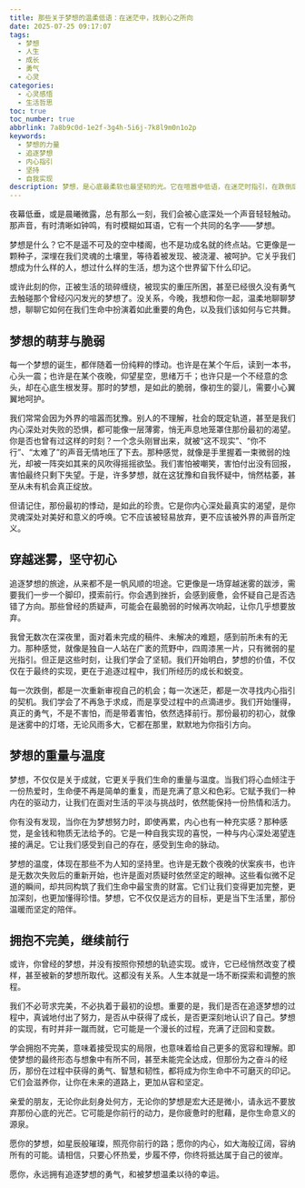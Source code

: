 ```yaml
---
title: 那些关于梦想的温柔低语：在迷茫中，找到心之所向
date: 2025-07-25 09:17:07
tags:
  - 梦想
  - 人生
  - 成长
  - 勇气
  - 心灵
categories:
  - 心灵感悟
  - 生活哲思
toc: true
toc_number: true
abbrlink: 7a8b9c0d-1e2f-3g4h-5i6j-7k8l9m0n1o2p
keywords:
  - 梦想的力量
  - 追逐梦想
  - 内心指引
  - 坚持
  - 自我实现
description: 梦想，是心底最柔软也最坚韧的光。它在喧嚣中低语，在迷茫时指引，在跌倒后给予我们重新站起来的勇气。这篇文章，想与你一同探寻梦想的真谛，感受它如何温柔地塑造我们，并鼓励你在人生的旅途中，永远不要放弃那份属于自己的光芒。
---
```


夜幕低垂，或是晨曦微露，总有那么一刻，我们会被心底深处一个声音轻轻触动。那声音，有时清晰如钟鸣，有时模糊如耳语，它有一个共同的名字——梦想。

梦想是什么？它不是遥不可及的空中楼阁，也不是功成名就的终点站。它更像是一颗种子，深埋在我们灵魂的土壤里，等待着被发现、被浇灌、被呵护。它关乎我们想成为什么样的人，想过什么样的生活，想为这个世界留下什么印记。

或许此刻的你，正被生活的琐碎缠绕，被现实的重压所困，甚至已经很久没有勇气去触碰那个曾经闪闪发光的梦想了。没关系，今晚，我想和你一起，温柔地聊聊梦想，聊聊它如何在我们生命中扮演着如此重要的角色，以及我们该如何与它共舞。

## 梦想的萌芽与脆弱

每一个梦想的诞生，都伴随着一份纯粹的悸动。也许是在某个午后，读到一本书，心头一震；也许是在某个夜晚，仰望星空，思绪万千；也许只是一个不经意的念头，却在心底生根发芽。那时的梦想，是如此的脆弱，像初生的婴儿，需要小心翼翼地呵护。

我们常常会因为外界的喧嚣而犹豫。别人的不理解，社会的既定轨道，甚至是我们内心深处对失败的恐惧，都可能像一层薄雾，悄无声息地笼罩住那份最初的渴望。你是否也曾有过这样的时刻？一个念头刚冒出来，就被“这不现实”、“你不行”、“太难了”的声音无情地压了下去。那种感觉，就像是手里握着一束微弱的烛光，却被一阵突如其来的风吹得摇摇欲坠。我们害怕被嘲笑，害怕付出没有回报，害怕最终只剩下失望。于是，许多梦想，就在这犹豫和自我怀疑中，悄然枯萎，甚至从未有机会真正绽放。

但请记住，那份最初的悸动，是如此的珍贵。它是你内心深处最真实的渴望，是你灵魂深处对美好和意义的呼唤。它不应该被轻易放弃，更不应该被外界的声音所定义。

## 穿越迷雾，坚守初心

追逐梦想的旅途，从来都不是一帆风顺的坦途。它更像是一场穿越迷雾的跋涉，需要我们一步一个脚印，摸索前行。你会遇到挫折，会感到疲惫，会怀疑自己是否选错了方向。那些曾经的质疑声，可能会在最脆弱的时候再次响起，让你几乎想要放弃。

我曾无数次在深夜里，面对着未完成的稿件、未解决的难题，感到前所未有的无力。那种感觉，就像是独自一人站在广袤的荒野中，四周漆黑一片，只有微弱的星光指引。但正是这些时刻，让我们学会了坚韧。我们开始明白，梦想的价值，不仅仅在于最终的实现，更在于追逐过程中，我们所经历的成长和蜕变。

每一次跌倒，都是一次重新审视自己的机会；每一次迷茫，都是一次寻找内心指引的契机。我们学会了不再急于求成，而是享受过程中的点滴进步。我们开始懂得，真正的勇气，不是不害怕，而是带着害怕，依然选择前行。那份最初的初心，就像是迷雾中的灯塔，无论风雨多大，它都在那里，默默地为你指引方向。

## 梦想的重量与温度

梦想，不仅仅是关于成就，它更关乎我们生命的重量与温度。当我们将心血倾注于一份热爱时，生命便不再是简单的重复，而是充满了意义和色彩。它赋予我们一种内在的驱动力，让我们在面对生活的平淡与挑战时，依然能保持一份热情和活力。

你有没有发现，当你在为梦想努力时，即使再累，内心也有一种充实感？那种感觉，是金钱和物质无法给予的。它是一种自我实现的喜悦，一种与内心深处渴望连接的满足。它让我们感受到自己的存在，感受到生命的脉动。

梦想的温度，体现在那些不为人知的坚持里。也许是无数个夜晚的伏案疾书，也许是无数次失败后的重新开始，也许是面对质疑时依然坚定的眼神。这些看似微不足道的瞬间，却共同构筑了我们生命中最宝贵的财富。它们让我们变得更加完整，更加深刻，也更加懂得珍惜。梦想，它不仅仅是远方的目标，更是当下生活里，那份温暖而坚定的陪伴。

## 拥抱不完美，继续前行

或许，你曾经的梦想，并没有按照你预想的轨迹实现。或许，它已经悄然改变了模样，甚至被新的梦想所取代。这都没有关系。人生本就是一场不断探索和调整的旅程。

我们不必苛求完美，不必执着于最初的设想。重要的是，我们是否在追逐梦想的过程中，真诚地付出了努力，是否从中获得了成长，是否更深刻地认识了自己。梦想的实现，有时并非一蹴而就，它可能是一个漫长的过程，充满了迂回和变数。

学会拥抱不完美，意味着接受现实的局限，也意味着给自己更多的宽容和理解。即使梦想的最终形态与想象中有所不同，甚至未能完全达成，但那份为之奋斗的经历，那份在过程中获得的勇气、智慧和韧性，都将成为你生命中不可磨灭的印记。它们会滋养你，让你在未来的道路上，更加从容和坚定。

亲爱的朋友，无论你此刻身处何方，无论你的梦想是宏大还是微小，请永远不要放弃那份心底的光芒。它可能是你前行的动力，是你疲惫时的慰藉，是你生命意义的源泉。

愿你的梦想，如星辰般璀璨，照亮你前行的路；愿你的内心，如大海般辽阔，容纳所有的可能。请相信，只要心怀热爱，步履不停，你终将抵达属于自己的彼岸。

愿你，永远拥有追逐梦想的勇气，和被梦想温柔以待的幸运。
